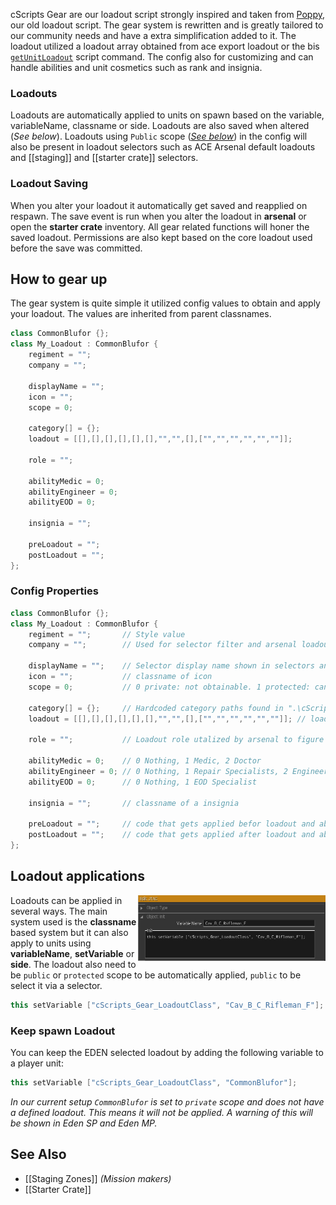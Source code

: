 cScripts Gear are our loadout script strongly inspired and taken from [Poppy](https://github.com/BaerMitUmlaut/Poppy/), our old loadout script. The gear system is rewritten and is greatly tailored to our community needs and have a extra simplification added to it. The loadout utilized a loadout array obtained from ace export loadout or the bis [`getUnitLoadout`](https://community.bistudio.com/wiki/getUnitLoadout) script command. The config also for customizing and can handle abilities and unit cosmetics such as rank and insignia.

### Loadouts
Loadouts are automatically applied to units on spawn based on the variable, variableName, classname or side. Loadouts are also saved when altered (*See below*). Loadouts using `Public` scope (*[See below](https://github.com/7Cav/cScripts/wiki/Gear#how-to-gear-up)*) in the config will also be present in loadout selectors such as ACE Arsenal default loadouts and [[staging]] and [[starter crate]] selectors.

### Loadout Saving
When you alter your loadout it automatically get saved and reapplied on respawn. The save event is run when you alter the loadout in **arsenal** or open the **starter crate** inventory. All gear related functions will honer the saved loadout. Permissions are also kept based on the core loadout used before the save was committed.

## How to gear up
The gear system is quite simple it utilized config values to obtain and apply your loadout. The values are inherited from parent classnames.

```cpp
class CommonBlufor {};
class My_Loadout : CommonBlufor {
    regiment = "";
    company = "";

    displayName = "";
    icon = "";
    scope = 0;

    category[] = {};
    loadout = [[],[],[],[],[],[],"","",[],["","","","","",""]];

    role = "";

    abilityMedic = 0;
    abilityEngineer = 0;
    abilityEOD = 0;

    insignia = "";

    preLoadout = "";
    postLoadout = "";
};
```
### Config Properties
```cpp
class CommonBlufor {};
class My_Loadout : CommonBlufor {
    regiment = "";       // Style value
    company = "";        // Used for selector filter and arsenal loadout name

    displayName = "";    // Selector display name shown in selectors and arsenal
    icon = "";           // classname of icon
    scope = 0;           // 0 private: not obtainable. 1 protected: can be used but not selected. 2 public: can be selected and used

    category[] = {};     // Hardcoded category paths found in ".\cScripts\CavFnc\functions\systems\fn_setupLoadoutCategories.sqf"
    loadout = [[],[],[],[],[],[],"","",[],["","","","","",""]]; // loadout array none quoted wraped

    role = "";           // Loadout role utalized by arsenal to figure out extended items [office, squadleader,  fireteamleader, medic]

    abilityMedic = 0;    // 0 Nothing, 1 Medic, 2 Doctor
    abilityEngineer = 0; // 0 Nothing, 1 Repair Specialists, 2 Engineer
    abilityEOD = 0;      // 0 Nothing, 1 EOD Specialist

    insignia = "";       // classname of a insignia

    preLoadout = "";     // code that gets applied befor loadout and abilities are applied
    postLoadout = "";    // code that gets applied after loadout and abilities are applied
};
```

## Loadout applications
<img align="right" width="300" height="105" src="https://github.com/7Cav/cScripts/blob/main/resourses/wikigfx/gear_applyloadout_examples.png">Loadouts can be applied in several ways. The main system used is the **classname** based system but it can also apply to units using **variableName**, **setVariable** or **side**. The loadout also need to be `public` or `protected` scope to be automatically applied, `public` to be select it via a selector.
```cpp
this setVariable ["cScripts_Gear_LoadoutClass", "Cav_B_C_Rifleman_F"];
```
### Keep spawn Loadout
You can keep the EDEN selected loadout by adding the following variable to a player unit:
```cpp
this setVariable ["cScripts_Gear_LoadoutClass", "CommonBlufor"];
```
_In our current setup `CommonBlufor` is set to `private` scope and does not have a defined loadout. This means it will not be applied. A warning of this will be shown in Eden SP and Eden MP._

## See Also
- [[Staging Zones]] _(Mission makers)_
- [[Starter Crate]]
